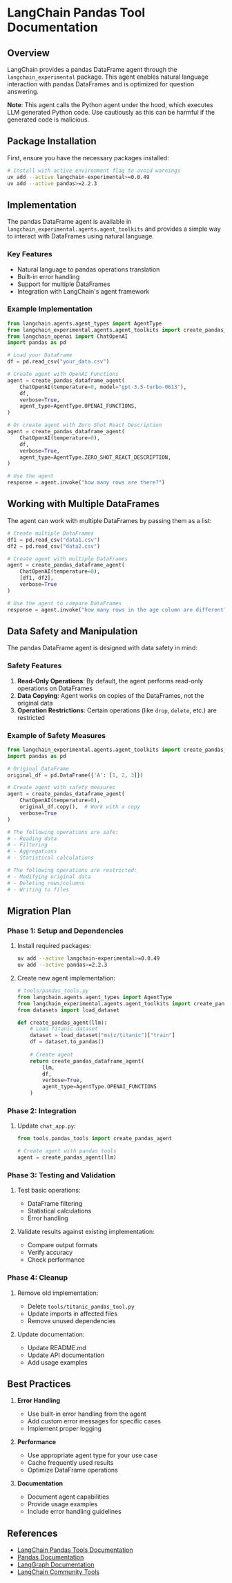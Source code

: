 # LangChain Pandas Tool Documentation

## Overview
LangChain provides a pandas DataFrame agent through the `langchain_experimental` package. This agent enables natural language interaction with pandas DataFrames and is optimized for question answering.

**Note**: This agent calls the Python agent under the hood, which executes LLM generated Python code. Use cautiously as this can be harmful if the generated code is malicious.

## Package Installation

First, ensure you have the necessary packages installed:

```bash
# Install with active environment flag to avoid warnings
uv add --active langchain-experimental>=0.0.49
uv add --active pandas>=2.2.3
```

## Implementation

The pandas DataFrame agent is available in `langchain_experimental.agents.agent_toolkits` and provides a simple way to interact with DataFrames using natural language.

### Key Features
- Natural language to pandas operations translation
- Built-in error handling
- Support for multiple DataFrames
- Integration with LangChain's agent framework

### Example Implementation
```python
from langchain.agents.agent_types import AgentType
from langchain_experimental.agents.agent_toolkits import create_pandas_dataframe_agent
from langchain_openai import ChatOpenAI
import pandas as pd

# Load your DataFrame
df = pd.read_csv("your_data.csv")

# Create agent with OpenAI Functions
agent = create_pandas_dataframe_agent(
    ChatOpenAI(temperature=0, model="gpt-3.5-turbo-0613"),
    df,
    verbose=True,
    agent_type=AgentType.OPENAI_FUNCTIONS,
)

# Or create agent with Zero Shot React Description
agent = create_pandas_dataframe_agent(
    ChatOpenAI(temperature=0),
    df,
    verbose=True,
    agent_type=AgentType.ZERO_SHOT_REACT_DESCRIPTION,
)

# Use the agent
response = agent.invoke("how many rows are there?")
```

## Working with Multiple DataFrames

The agent can work with multiple DataFrames by passing them as a list:

```python
# Create multiple DataFrames
df1 = pd.read_csv("data1.csv")
df2 = pd.read_csv("data2.csv")

# Create agent with multiple DataFrames
agent = create_pandas_dataframe_agent(
    ChatOpenAI(temperature=0),
    [df1, df2],
    verbose=True
)

# Use the agent to compare DataFrames
response = agent.invoke("how many rows in the age column are different?")
```

## Data Safety and Manipulation

The pandas DataFrame agent is designed with data safety in mind:

### Safety Features
1. **Read-Only Operations**: By default, the agent performs read-only operations on DataFrames
2. **Data Copying**: Agent works on copies of the DataFrames, not the original data
3. **Operation Restrictions**: Certain operations (like `drop`, `delete`, etc.) are restricted

### Example of Safety Measures
```python
from langchain_experimental.agents.agent_toolkits import create_pandas_dataframe_agent
import pandas as pd

# Original DataFrame
original_df = pd.DataFrame({'A': [1, 2, 3]})

# Create agent with safety measures
agent = create_pandas_dataframe_agent(
    ChatOpenAI(temperature=0),
    original_df.copy(),  # Work with a copy
    verbose=True
)

# The following operations are safe:
# - Reading data
# - Filtering
# - Aggregations
# - Statistical calculations

# The following operations are restricted:
# - Modifying original data
# - Deleting rows/columns
# - Writing to files
```

## Migration Plan

### Phase 1: Setup and Dependencies
1. Install required packages:
   ```bash
   uv add --active langchain-experimental>=0.0.49
   uv add --active pandas>=2.2.3
   ```

2. Create new agent implementation:
   ```python
   # tools/pandas_tools.py
   from langchain.agents.agent_types import AgentType
   from langchain_experimental.agents.agent_toolkits import create_pandas_dataframe_agent
   from datasets import load_dataset

   def create_pandas_agent(llm):
       # Load Titanic dataset
       dataset = load_dataset("mstz/titanic")["train"]
       df = dataset.to_pandas()
       
       # Create agent
       return create_pandas_dataframe_agent(
           llm,
           df,
           verbose=True,
           agent_type=AgentType.OPENAI_FUNCTIONS
       )
   ```

### Phase 2: Integration
1. Update `chat_app.py`:
   ```python
   from tools.pandas_tools import create_pandas_agent

   # Create agent with pandas tools
   agent = create_pandas_agent(llm)
   ```

### Phase 3: Testing and Validation
1. Test basic operations:
   - DataFrame filtering
   - Statistical calculations
   - Error handling

2. Validate results against existing implementation:
   - Compare output formats
   - Verify accuracy
   - Check performance

### Phase 4: Cleanup
1. Remove old implementation:
   - Delete `tools/titanic_pandas_tool.py`
   - Update imports in affected files
   - Remove unused dependencies

2. Update documentation:
   - Update README.md
   - Update API documentation
   - Add usage examples

## Best Practices

1. **Error Handling**
   - Use built-in error handling from the agent
   - Add custom error messages for specific cases
   - Implement proper logging

2. **Performance**
   - Use appropriate agent type for your use case
   - Cache frequently used results
   - Optimize DataFrame operations

3. **Documentation**
   - Document agent capabilities
   - Provide usage examples
   - Include error handling guidelines

## References

- [LangChain Pandas Tools Documentation](https://python.langchain.com/docs/integrations/tools/pandas)
- [Pandas Documentation](https://pandas.pydata.org/docs/)
- [LangGraph Documentation](https://langchain-ai.github.io/langgraph/)
- [LangChain Community Tools](https://python.langchain.com/docs/integrations/tools/) 